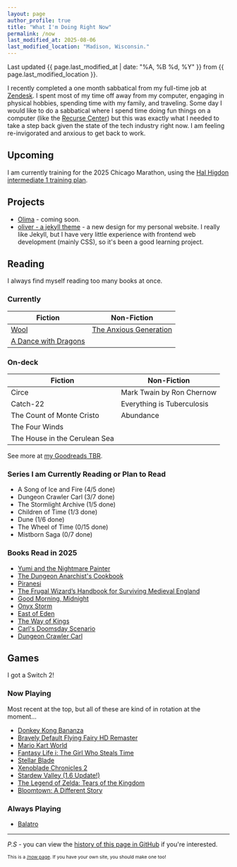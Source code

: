 ```yaml
---
layout: page
author_profile: true
title: "What I'm Doing Right Now"
permalink: /now
last_modified_at: 2025-08-06
last_modified_location: "Madison, Wisconsin."
---
```


Last updated {{ page.last_modified_at | date: "%A, %B %d, %Y" }} from {{ page.last_modified_location }}.

I recently completed a one month sabbatical from my full-time job at [Zendesk](https://zendesk.com). I spent most of my time off away from my computer, engaging in physical hobbies, spending time with my family, and traveling. Some day I would like to do a sabbatical where I spend time doing fun things on a computer (like the [Recurse Center](https://www.recurse.com/)) but this was exactly what I needed to take a step back given the state of the tech industry right now. I am feeling re-invigorated and anxious to get back to work.

## Upcoming

I am currently training for the 2025 Chicago Marathon, using the [Hal Higdon intermediate 1 training plan](https://www.halhigdon.com/training-programs/marathon-training/intermediate-1-marathon/).

## Projects

- [Olima](https://olimahq.com) - coming soon.
- [oliver - a jekyll theme](https://github.com/dcchambers/oliver) - a new design for my personal website.
  I really like Jekyll, but I have very little experience with frontend web development (mainly CSS), so it's been a good learning project.

## Reading

I always find myself reading too many books at once.

### Currently

| Fiction | Non-Fiction |
| --- | --- |
| [Wool](https://www.goodreads.com/book/show/13453029-wool-omnibus) | [The Anxious Generation](https://www.goodreads.com/book/show/171681821-the-anxious-generation) |
| [A Dance with Dragons](https://www.goodreads.com/book/show/13422727-a-dance-with-dragons) | |

### On-deck

| Fiction | Non-Fiction |
| --- | --- |
| Circe | Mark Twain by Ron Chernow |
| Catch-22 | Everything is Tuberculosis |
| The Count of Monte Cristo | Abundance |
| The Four Winds | |
| The House in the Cerulean Sea | |

See more at [my Goodreads TBR](https://www.goodreads.com/review/list/44353038-dakota-chambers?ref=nav_mybooks&shelf=to-read).

### Series I am Currently Reading or Plan to Read

- A Song of Ice and Fire (4/5 done)
- Dungeon Crawler Carl (3/7 done)
- The Stormlight Archive (1/5 done)
- Children of Time (1/3 done)
- Dune (1/6 done)
- The Wheel of Time (0/15 done)
- Mistborn Saga (0/7 done)

### Books Read in 2025

- [Yumi and the Nightmare Painter](https://www.goodreads.com/book/show/60531416-yumi-and-the-nightmare-painter)
- [The Dungeon Anarchist's Cookbook](https://mattdinniman.com/book-series/dungeon-crawler-carl/)
- [Piranesi](https://www.goodreads.com/book/show/50202953-piranesi)
- [The Frugal Wizard’s Handbook for Surviving Medieval England](https://goodreads.com/book/show/60531410-the-frugal-wizard-s-handbook-for-surviving-medieval-england)
- [Good Morning, Midnight](https://www.lilybrooksdalton.com/good-morning-midnight.html)
- [Onyx Storm](https://www.goodreads.com/book/show/209439446-onyx-storm)
- [East of Eden](https://www.goodreads.com/book/show/4406.East_of_Eden)
- [The Way of Kings](https://www.goodreads.com/book/show/7235533-the-way-of-kings)
- [Carl's Doomsday Scenario](https://mattdinniman.com/book-series/dungeon-crawler-carl/)
- [Dungeon Crawler Carl](https://mattdinniman.com/book/dungeon-crawler-carl/)

## Games

I got a Switch 2!

### Now Playing

Most recent at the top, but all of these are kind of in rotation at the moment...

- [Donkey Kong Bananza](https://www.nintendo.com/us/gaming-systems/switch-2/featured-games/donkey-kong-bananza/)
- [Bravely Default Flying Fairy HD Remaster](https://www.nintendo.com/us/store/products/bravely-default-flying-fairy-hd-remaster-switch-2/)
- [Mario Kart World](https://www.nintendo.com/us/gaming-systems/switch-2/featured-games/mario-kart-world/world/)
- [Fantasy Life i: The Girl Who Steals Time](https://store.steampowered.com/app/2993780/FANTASY_LIFE_i_The_Girl_Who_Steals_Time/)
- [Stellar Blade](https://store.steampowered.com/app/3489700/Stellar_Blade/)
- [Xenoblade Chronicles 2](https://www.nintendo.com/us/store/products/xenoblade-chronicles-2-switch/)
- [Stardew Valley (1.6 Update!)](https://www.stardewvalley.net/)
- [The Legend of Zelda: Tears of the Kingdom](https://zelda.nintendo.com/tears-of-the-kingdom/)
- [Bloomtown: A Different Story](https://store.steampowered.com/app/2445990/Bloomtown_A_Different_Story/)

### Always Playing

- [Balatro](https://www.playbalatro.com/)

---

*P.S* - you can view the [history of this page in GitHub](https://github.com/dcchambers/dcchambers.github.io/commits/master/_pages/now.md) if you're interested.

<p style="font-size: 0.75em">
This is a <a href="https://nownownow.com/about">/now page</a>. If you have your own site, you should make one too!
</p>
